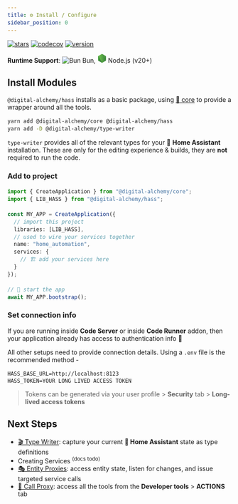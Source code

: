 ```yaml
---
title: ⚙️ Install / Configure
sidebar_position: 0
---
```


[![stars](https://img.shields.io/github/stars/Digital-Alchemy-TS/hass)](https://github.com/Digital-Alchemy-TS/hass)
[![codecov](https://codecov.io/gh/Digital-Alchemy-TS/hass/graph/badge.svg?token=LYUQ1FQ71D)](https://codecov.io/gh/Digital-Alchemy-TS/hass)
[![version](https://img.shields.io/github/package-json/version/Digital-Alchemy-TS/hass)](https://www.npmjs.com/package/@digital-alchemy/hass)

**Runtime Support**: <img src="https://avatars.githubusercontent.com/u/108928776?s=48&v=4" alt="Bun" width="20"/> Bun,
<img src="https://raw.githubusercontent.com/devicons/devicon/master/icons/nodejs/nodejs-original.svg" alt="Node.js" width="20"/> Node.js (v20+)

##  Install Modules

`@digital-alchemy/hass` installs as a basic package, using [🧩 core](/docs/core/) to provide a wrapper around all the tools.

```bash
yarn add @digital-alchemy/core @digital-alchemy/hass
yarn add -D @digital-alchemy/type-writer
```

`type-writer` provides all of the relevant types for your 🏡 **Home Assistant** installation.
These are only for the editing experience & builds, they are **not** required to run the code.

### Add to project

```typescript
import { CreateApplication } from "@digital-alchemy/core";
import { LIB_HASS } from "@digital-alchemy/hass";

const MY_APP = CreateApplication({
  // import this project
  libraries: [LIB_HASS],
  // used to wire your services together
  name: "home_automation",
  services: {
    // 🏗️ add your services here
  }
});

// 🚀 start the app
await MY_APP.bootstrap();
```

### Set connection info

If you are running inside **Code Server** or inside **Code Runner** addon, then your application already has access to authentication info 🎉

All other setups need to provide connection details. Using a `.env` file is the recommended method -

```
HASS_BASE_URL=http://localhost:8123
HASS_TOKEN=YOUR LONG LIVED ACCESS TOKEN
```
> Tokens can be generated via your user profile > **Security** tab > **Long-lived access tokens**

## Next Steps

- [🎬 Type Writer](/docs/home-automation/hass/setup/type-writer/): capture your current **🏡 Home Assistant** state as type definitions
- Creating Services <sup>(docs todo)</sup>
- [🎭 Entity Proxies](/docs/home-automation/hass/entity-proxy): access entity state, listen for changes, and issue targeted service calls
- [📣 Call Proxy](/docs/home-automation/hass/call-proxy): access all the tools from the **Developer tools** > **ACTIONS** tab
